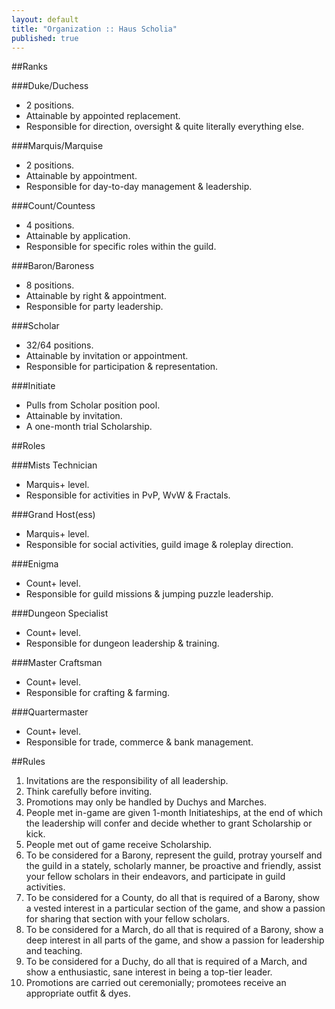```yaml
---
layout: default
title: "Organization :: Haus Scholia"
published: true
---
```


##Ranks

###Duke/Duchess
- 2 positions.
- Attainable by appointed replacement.
- Responsible for direction, oversight & quite literally everything else.

###Marquis/Marquise
- 2 positions.
- Attainable by appointment.
- Responsible for day-to-day management & leadership.

###Count/Countess
- 4 positions.
- Attainable by application.
- Responsible for specific roles within the guild.

###Baron/Baroness
- 8 positions.
- Attainable by right & appointment.
- Responsible for party leadership.

###Scholar
- 32/64 positions.
- Attainable by invitation or appointment.
- Responsible for participation & representation.

###Initiate
- Pulls from Scholar position pool.
- Attainable by invitation.
- A one-month trial Scholarship.

##Roles

###Mists Technician
- Marquis+ level.
- Responsible for activities in PvP, WvW & Fractals.

###Grand Host(ess)
- Marquis+ level.
- Responsible for social activities, guild image & roleplay direction.

###Enigma
- Count+ level.
- Responsible for guild missions & jumping puzzle leadership.

###Dungeon Specialist
- Count+ level.
- Responsible for dungeon leadership & training.

###Master Craftsman
- Count+ level.
- Responsible for crafting & farming.

###Quartermaster
- Count+ level.
- Responsible for trade, commerce & bank management.

##Rules
1. Invitations are the responsibility of all leadership.
2. Think carefully before inviting.
3. Promotions may only be handled by Duchys and Marches.
4. People met in-game are given 1-month Initiateships, at the end of which the leadership will confer and decide whether to grant Scholarship or kick.
5. People met out of game receive Scholarship.
6. To be considered for a Barony, represent the guild, protray yourself and the guild in a stately, scholarly manner, be proactive and friendly, assist your fellow scholars in their endeavors, and participate in guild activities.
7. To be considered for a County, do all that is required of a Barony, show a vested interest in a particular section of the game, and show a passion for sharing that section with your fellow scholars.
8. To be considered for a March, do all that is required of a Barony, show a deep interest in all parts of the game, and show a passion for leadership and teaching.
9. To be considered for a Duchy, do all that is required of a March, and show a enthusiastic, sane interest in being a top-tier leader.
10. Promotions are carried out ceremonially; promotees receive an appropriate outfit & dyes.
